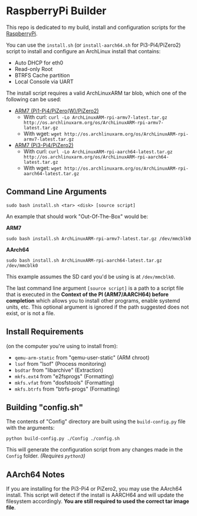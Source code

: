 # RaspberryPi Builder

This repo is dedicated to my build, install and configuration scripts for the
[RaspberryPi](https://www.raspberrypi.org).

You can use the `install.sh` (or `install-aarch64.sh` for Pi3-Pi4/PiZero2) script to install
and configure an ArchLinux install that contains:

- Auto DHCP for eth0
- Read-only Root
- BTRFS Cache partition
- Local Console via UART

The install script requires a valid ArchLinuxARM tar blob, which one of the following
can be used:

- [ARM7 (Pi1-Pi4/PiZero(W)/PiZero2)](http://os.archlinuxarm.org/os/ArchLinuxARM-rpi-armv7-latest.tar.gz)
  - With curl: `curl -Lo ArchLinuxARM-rpi-armv7-latest.tar.gz http://os.archlinuxarm.org/os/ArchLinuxARM-rpi-armv7-latest.tar.gz`
  - With wget: `wget http://os.archlinuxarm.org/os/ArchLinuxARM-rpi-armv7-latest.tar.gz`
- [ARM7 (Pi3-Pi4/PiZero2)](http://os.archlinuxarm.org/os/ArchLinuxARM-rpi-aarch64-latest.tar.gz)
  - With curl: `curl -Lo ArchLinuxARM-rpi-aarch64-latest.tar.gz http://os.archlinuxarm.org/os/ArchLinuxARM-rpi-aarch64-latest.tar.gz`
  - With wget: `wget http://os.archlinuxarm.org/os/ArchLinuxARM-rpi-aarch64-latest.tar.gz`

## Command Line Arguments

`sudo bash install.sh <tar> <disk> [source script]`

An example that should work "Out-Of-The-Box" would be:

**ARM7**

```shell
sudo bash install.sh ArchLinuxARM-rpi-armv7-latest.tar.gz /dev/mmcblk0
```

**AArch64**

```shell
sudo bash install.sh ArchLinuxARM-rpi-aarch64-latest.tar.gz /dev/mmcblk0
```

This example assumes the SD card you'd be using is at `/dev/mmcblk0`.

The last command line argument `[source script]` is a path to a script file that
is executed in the **Context of the PI (ARM7/AARCH64) before completion** which
allows you to install other programs, enable systemd units, etc. This optional
argument is ignored if the path suggested does not exist, or is not a file.

## Install Requirements

(on the computer you're using to install from):

- `qemu-arm-static` from "qemu-user-static" (ARM chroot)
- `lsof` from "lsof" (Process monitoring)
- `bsdtar` from "libarchive" (Extraction)
- `mkfs.ext4` from "e2fsprogs" (Formatting)
- `mkfs.vfat` from "dosfstools" (Formatting)
- `mkfs.btrfs` from "btrfs-progs" (Formatting)

## Building "config.sh"

The contents of "Config" directory are built using the `build-config.py` file with
the arguments:

```shell
python build-config.py ./Config ./config.sh
```

This will generate the configuration script from any changes made in the `Config`
folder. *(Requires `python3`)*

## AArch64 Notes

If you are installing for the Pi3-Pi4 or PiZero2, you may use the AArch64 install.
This script will detect if the install is AARCH64 and will update the filesystem
accordingly. **You are still required to used the correct tar image file**.
